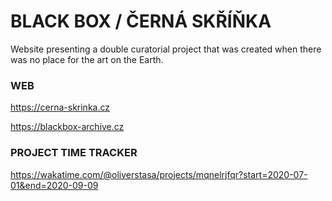 # BLACK BOX / ČERNÁ SKŘÍŇKA
Website presenting a double curatorial project that was created when there was no place for the art on the Earth.



### WEB
https://cerna-skrinka.cz

https://blackbox-archive.cz




### PROJECT TIME TRACKER
https://wakatime.com/@oliverstasa/projects/mqnelrjfqr?start=2020-07-01&end=2020-09-09
